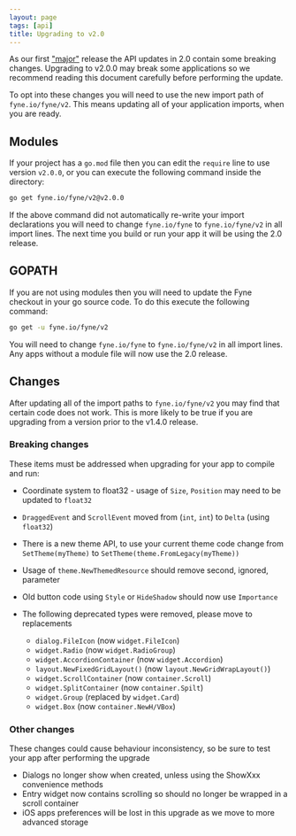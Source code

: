 ```yaml
---
layout: page
tags: [api]
title: Upgrading to v2.0
---
```


As our first ["major"](https://semver.org/) release the API updates in 2.0
contain some breaking changes.
Upgrading to v2.0.0 may break some applications so we recommend reading this
document carefully before performing the update.

To opt into these changes you will need to use the new import path of `fyne.io/fyne/v2`. This means updating all of your application imports, when you are ready.

## Modules

If your project has a `go.mod` file then you can edit the `require` line to use
version `v2.0.0`, or you can execute the following command inside the directory:

```bash
go get fyne.io/fyne/v2@v2.0.0
```

If the above command did not automatically re-write your import declarations you
will need to change `fyne.io/fyne` to `fyne.io/fyne/v2` in all import lines.
The next time you build or run your app it will be using the 2.0 release.

## GOPATH

If you are not using modules then you will need to update the Fyne checkout in
your go source code. To do this execute the following command:

```bash
go get -u fyne.io/fyne/v2
```

You will need to change `fyne.io/fyne` to `fyne.io/fyne/v2` in all import lines.
Any apps without a module file will now use the 2.0 release.

## Changes

After updating all of the import paths to `fyne.io/fyne/v2` you may find that 
certain code does not work. This is more likely to be true if you are upgrading from
a version prior to the v1.4.0 release.

### Breaking changes

These items must be addressed when upgrading for your app to compile and run:

* Coordinate system to float32 - usage of `Size`, `Position` may need to be updated to `float32`
* `DraggedEvent` and `ScrollEvent` moved from (`int`, `int`) to `Delta` (using `float32`)

* There is a new theme API, to use your current theme code change from `SetTheme(myTheme)` to `SetTheme(theme.FromLegacy(myTheme))`
* Usage of `theme.NewThemedResource` should remove second, ignored, parameter
* Old button code using `Style` or `HideShadow` should now use `Importance`

* The following deprecated types were removed, please move to replacements
  - `dialog.FileIcon` (now `widget.FileIcon`)
  - `widget.Radio` (now `widget.RadioGroup`)
  - `widget.AccordionContainer` (now `widget.Accordion`)
  - `layout.NewFixedGridLayout()` (now `layout.NewGridWrapLayout()`)
  - `widget.ScrollContainer` (now `container.Scroll`)
  - `widget.SplitContainer` (now `container.Spilt`)
  - `widget.Group` (replaced by `widget.Card`)
  - `widget.Box` (now `container.NewH/VBox`)


### Other changes

These changes could cause behaviour inconsistency, so be sure to test your app
after performing the upgrade

* Dialogs no longer show when created, unless using the ShowXxx convenience methods
* Entry widget now contains scrolling so should no longer be wrapped in a scroll container
* iOS apps preferences will be lost in this upgrade as we move to more advanced storage


